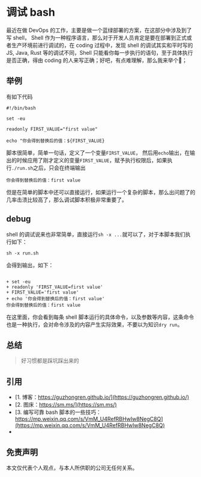 # 调试 bash


最近在做 DevOps 的工作，主要是做一个蓝绿部署的方案，在这部分中涉及到了写 shell， Shell 作为一种程序语言，那么对于开发人员肯定是要在部署到正式或者生产环境前进行调试的，在 coding 过程中，发现 shell 的调试其实和平时写的 JS, Java, Rust 等的调试不同，Shell 只能看你每一步执行的语句，至于具体执行是否正确，得由 coding 的人来写正确；好吧，有点难理解，那么我来举个🌰；

## 举例

有如下代码

```shell
#!/bin/bash

set -eu

readonly FIRST_VALUE="first value"

echo "你会得到替换后的值：${FIRST_VALUE}

```

脚本很简单，简单一句话，定义了一个变量`FIRST_VALUE`， 然后用`echo`输出，在输出的时候应用了刚才定义的变量`FIRST_VALUE`，赋予执行权限后，如果执行`./run.sh`之后，只会在终端输出

```shell
你会得到替换后的值：first value
```
但是在简单的脚本中还可以直接运行，如果运行一个复杂的脚本，那么出问题了的几率击溃比较高了，那么调试脚本积极非常重要了。

## debug

shell 的调试说来也非常简单，直接运行`sh -x ...`就可以了，对于本脚本我们执行如下：

```shell
sh -x run.sh
```

会得到输出，如下：

```shell

+ set -eu
+ readonly 'FIRST_VALUE=first value'
+ FIRST_VALUE='first value'
+ echo '你会得到替换后的值：first value'
你会得到替换后的值：first value
```

在这里面，你会看到每条 shell 脚本运行的具体命令，以及参数等内容，这条命令也是一种执行，会对命令涉及的内容产生实际效果，不要以为知识`dry run`。

## 总结

> 好习惯都是踩坑踩出来的

## 引用

* [1. 博客：https://guzhongren.github.io/](https://guzhongren.github.io/)
* [2. 图床：https://sm.ms/](https://sm.ms/)
* [3. 编写可靠 bash 脚本的一些技巧：https://mp.weixin.qq.com/s/VmM_U4RefRBHwIw8NegC8Q](https://mp.weixin.qq.com/s/VmM_U4RefRBHwIw8NegC8Q)
*

## 免责声明

本文仅代表个人观点，与本人所供职的公司无任何关系。

